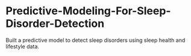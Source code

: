 # Predictive-Modeling-For-Sleep-Disorder-Detection
Built a predictive model to detect sleep disorders using sleep health and lifestyle data.
